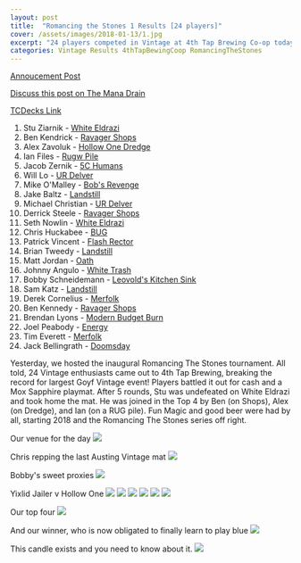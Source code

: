 ```yaml
---
layout: post
title:  "Romancing the Stones 1 Results [24 players]"
cover: /assets/images/2018-01-13/1.jpg
excerpt: "24 players competed in Vintage at 4th Tap Brewing Co-op today. Check out the results!!"
categories: Vintage Results 4thTapBewingCoop RomancingTheStones
---
```


[Annoucement
Post](http://themanadrain.com/topic/1660/1-13-18-austin-tx-100-proxy-vintage-4th-tap-brewing)

[Discuss this post on The Mana
Drain](http://themanadrain.com/topic/1695/13-january-2018-proxy-vintage-4th-tap-brewing-24-players)

[TCDecks Link](http://www.tcdecks.net/deck.php?id=26313)

1. Stu Ziarnik - [White Eldrazi]({{site.cdn_url}}/assets/images/2018-01-13/deck-1.jpg)
2. Ben Kendrick - [Ravager Shops]({{site.cdn_url}}/assets/images/2018-01-13/deck-2.jpg)
3. Alex Zavoluk - [Hollow One Dredge]({{site.cdn_url}}/assets/images/2018-01-13/deck-3.jpg)
4. Ian Files - [Rugw Pile]({{site.cdn_url}}/assets/images/2018-01-13/deck-4.jpg)
5. Jacob Zernik - [5C Humans]({{site.cdn_url}}/assets/images/2018-01-13/deck-5.jpg)
6. Will Lo - [UR Delver]({{site.cdn_url}}/assets/images/2018-01-13/deck-6.jpg)
7. Mike O'Malley - [Bob's Revenge]({{site.cdn_url}}/assets/images/2018-01-13/deck-7.jpg)
8. Jake Baltz - [Landstill]({{site.cdn_url}}/assets/images/2018-01-13/deck-8.jpg)
9. Michael Christian - [UR Delver]({{site.cdn_url}}/assets/images/2018-01-13/deck-9.jpg)
10. Derrick Steele - [Ravager Shops]({{site.cdn_url}}/assets/images/2018-01-13/deck-10.jpg)
11. Seth Nowlin - [White Eldrazi]({{site.cdn_url}}/assets/images/2018-01-13/deck-11.jpg)
12. Chris Huckabee - [BUG]({{site.cdn_url}}/assets/images/2018-01-13/deck-12.jpg)
13. Patrick Vincent - [Flash Rector]({{site.cdn_url}}/assets/images/2018-01-13/deck-13.jpg)
14. Brian Tweedy - [Landstill]({{site.cdn_url}}/assets/images/2018-01-13/deck-14.jpg)
15. Matt Jordan - [Oath]({{site.cdn_url}}/assets/images/2018-01-13/deck-15.jpg)
16. Johnny Angulo - [White Trash]({{site.cdn_url}}/assets/images/2018-01-13/deck-16.jpg)
17. Bobby Schneidemann - [Leovold's Kitchen Sink]({{site.cdn_url}}/assets/images/2018-01-13/deck-17.jpg)
18. Sam Katz - [Landstill]({{site.cdn_url}}/assets/images/2018-01-13/deck-18.jpg)
19. Derek Cornelius - [Merfolk]({{site.cdn_url}}/assets/images/2018-01-13/deck-19.jpg)
20. Ben Kennedy - [Ravager Shops]({{site.cdn_url}}/assets/images/2018-01-13/deck-20.jpg)
21. Brendan Lyons - [Modern Budget Burn]({{site.cdn_url}}/assets/images/2018-01-13/deck-21.jpg)
22. Joel Peabody - [Energy]({{site.cdn_url}}/assets/images/2018-01-13/deck-22.jpg)
23. Tim Everett - [Merfolk]({{site.cdn_url}}/assets/images/2018-01-13/deck-23.jpg)
24. Jack Bellingrath - [Doomsday]({{site.cdn_url}}/assets/images/2018-01-13/deck-24.jpg)

Yesterday, we hosted the inaugural Romancing The Stones tournament. All told, 24 Vintage
enthusiasts came out to 4th Tap Brewing, breaking the record for largest Goyf Vintage event!
Players battled it out for cash and a Mox Sapphire playmat. After 5 rounds, Stu was undefeated
on White Eldrazi and took home the mat. He was joined in the Top 4 by Ben (on Shops), Alex
(on Dredge), and Ian (on a RUG pile). Fun Magic and good beer were had by all, starting 2018
and the Romancing The Stones series off right.

Our venue for the day
![]({{site.cdn_url}}/assets/images/2018-01-13/1.jpg)

Chris repping the last Austing Vintage mat
![]({{site.cdn_url}}/assets/images/2018-01-13/2.jpg)

Bobby's sweet proxies
![]({{site.cdn_url}}/assets/images/2018-01-13/3.jpg)

Yixlid Jailer v Hollow One
![]({{site.cdn_url}}/assets/images/2018-01-13/4.jpg)
![]({{site.cdn_url}}/assets/images/2018-01-13/5.jpg)
![]({{site.cdn_url}}/assets/images/2018-01-13/6.jpg)
![]({{site.cdn_url}}/assets/images/2018-01-13/7.jpg)
![]({{site.cdn_url}}/assets/images/2018-01-13/8.jpg)
![]({{site.cdn_url}}/assets/images/2018-01-13/9.jpg)

Our top four
![]({{site.cdn_url}}/assets/images/2018-01-13/10.jpg)

And our winner, who is now obligated to finally learn to play blue
![]({{site.cdn_url}}/assets/images/2018-01-13/11.jpg)

This candle exists and you need to know about it.
![]({{site.cdn_url}}/assets/images/2018-01-13/12.jpg)
